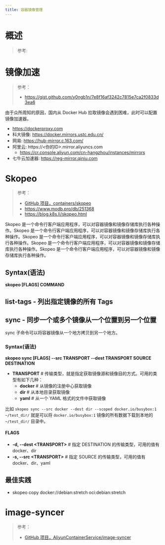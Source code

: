 ```yaml
---
title: 容器镜像管理
---
```


# 概述

> 参考:

# 镜像加速

> 参考：
> 
> - https://gist.github.com/y0ngb1n/7e8f16af3242c7815e7ca2f0833d3ea6

由于众所周知的原因，国内从 Docker Hub 拉取镜像会遇到困难，此时可以配置镜像加速器。

- https://dockerproxy.com
- 科大镜像: https://docker.mirrors.ustc.edu.cn/
- 网易: https://hub-mirror.c.163.com/
- 阿里云: https://<你的ID>.mirror.aliyuncs.com
  - https://cr.console.aliyun.com/cn-hangzhou/instances/mirrors
- 七牛云加速器: https://reg-mirror.qiniu.com

# Skopeo

> 参考：
> 
> - [GitHub 项目，containers/skopeo](https://github.com/containers/skopeo)
> - <https://www.modb.pro/db/251368>
> - <https://blog.k8s.li/skopeo.html>

Skopeo 是一个命令行客户端应用程序，可以对容器镜像和镜像存储库执行各种操作。Skopeo 是一个命令行客户端应用程序，可以对容器镜像和镜像存储库执行各种操作。Skopeo 是一个命令行客户端应用程序，可以对容器镜像和镜像存储库执行各种操作。Skopeo 是一个命令行客户端应用程序，可以对容器镜像和镜像存储库执行各种操作。Skopeo 是一个命令行客户端应用程序，可以对容器镜像和镜像存储库执行各种操作。

## Syntax(语法)

**skopeo \[FLAGS] COMMAND**

## list-tags - 列出指定镜像的所有 Tags

## sync - 同步一个或多个镜像从一个位置到另一个位置

sync 子命令可以将容器镜像从一个地方拷贝到另一个地方。

### Syntax(语法)

**skopeo sync \[FLAGS] --src TRANSPORT --dest TRANSPORT SOURCE DESTINATION**

- **TRANSPORT** # 传输类型，就是指定获取镜像源和镜像目的方式。可用的类型有如下几种：
  - **docker** # 从镜像的注册中心获取镜像
  - **dir** # 从本地目录获取镜像
  - **yaml** # 从一个 YAML 格式的文件中获取镜像

比如 `skopeo sync --src docker --dest dir --scoped docker.io/busybox:1 ~/test_dir/` 就是可以将 `docker.io/busybox:1` 镜像的所有数据下载到本地的 `~/test_dir/` 目录中。

#### FLAGS

- **-d, --dest \<TRANSPORT>** # 指定 DESTINATION 的传输类型，可用的值有 docker、dir
- **-s, --src \<TRANSPORT>** # 指定 SOURCE 的传输类型，可用的值有 docker、dir、yaml

## 最佳实践

- skopeo copy docker://debian:stretch oci:debian:stretch

# image-syncer

> 参考：
> - [GitHub 项目，AliyunContainerService/image-syncer](https://github.com/AliyunContainerService/image-syncer)
